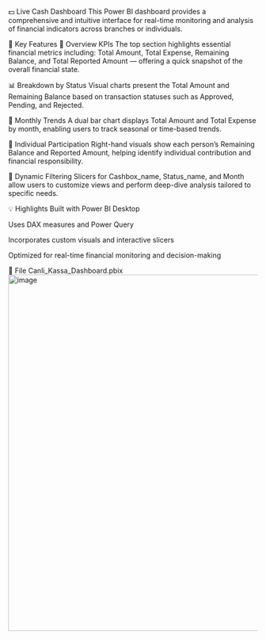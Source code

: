💵 Live Cash Dashboard
This Power BI dashboard provides a comprehensive and intuitive interface for real-time monitoring and analysis of financial indicators across branches or individuals.

📌 Key Features
🔢 Overview KPIs
The top section highlights essential financial metrics including:
Total Amount, Total Expense, Remaining Balance, and Total Reported Amount — offering a quick snapshot of the overall financial state.

📊 Breakdown by Status
Visual charts present the Total Amount and Remaining Balance based on transaction statuses such as Approved, Pending, and Rejected.

📆 Monthly Trends
A dual bar chart displays Total Amount and Total Expense by month, enabling users to track seasonal or time-based trends.

👤 Individual Participation
Right-hand visuals show each person’s Remaining Balance and Reported Amount, helping identify individual contribution and financial responsibility.

🧰 Dynamic Filtering
Slicers for Cashbox_name, Status_name, and Month allow users to customize views and perform deep-dive analysis tailored to specific needs.

💡 Highlights
Built with Power BI Desktop

Uses DAX measures and Power Query

Incorporates custom visuals and interactive slicers

Optimized for real-time financial monitoring and decision-making

📁 File
Canli_Kassa_Dashboard.pbix
<img width="1278" height="719" alt="image" src="https://github.com/user-attachments/assets/e7831de6-86dc-4457-9489-97aada27b808" />
